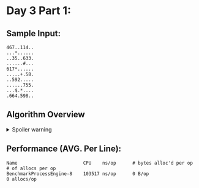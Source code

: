 # Day 3 Part 1:

## Sample Input:
```
467..114..
...*......
..35..633.
......#...
617*......
.....+.58.
..592.....
......755.
...$.*....
.664.598..
```

## Algorithm Overview
<details>
  <summary>Spoiler warning</summary>

    For day 3 it's about finding rows of numbers where 1 (or more) of the digits touches a "gear" in one of the 8 cardinal directions.

    To do this, loop through each character and if it's a "gear": do the following:
        A. If the character "north" of the current character is a digit:
            A.a check both characters for digits to the left and right in case "north" is the middle of a number
        B. If the character "north-west" is a digit:
            B.a check two characters "west" for more of the number
        C. If the character "north-east" is a digit:
            C.a check two characters "east" for more of the number
        D. If the character "south" of the current character is a digit:
            D.a check both characters for digits to the left and right in case "south" is the middle of a number
        E. add any numbers found from A-D to the total sum
</details>

## Performance (AVG. Per Line):
```
Name                        CPU    ns/op      # bytes alloc'd per op    # of allocs per op
BenchmarkProcessEngine-8    103517 ns/op      0 B/op	                0 allocs/op
```